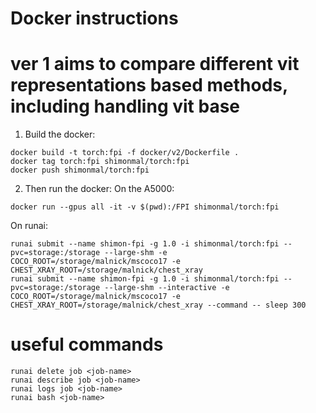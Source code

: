 # Docker instructions
# ver 1 aims to compare different vit representations based methods, including handling vit base
1. Build the docker:
```shell
docker build -t torch:fpi -f docker/v2/Dockerfile .
docker tag torch:fpi shimonmal/torch:fpi
docker push shimonmal/torch:fpi
```
2. Then run the docker:
On the A5000:
```shell
docker run --gpus all -it -v $(pwd):/FPI shimonmal/torch:fpi
```

On runai:
```shell
runai submit --name shimon-fpi -g 1.0 -i shimonmal/torch:fpi --pvc=storage:/storage --large-shm -e COCO_ROOT=/storage/malnick/mscoco17 -e CHEST_XRAY_ROOT=/storage/malnick/chest_xray
runai submit --name shimon-fpi -g 1.0 -i shimonmal/torch:fpi --pvc=storage:/storage --large-shm --interactive -e COCO_ROOT=/storage/malnick/mscoco17 -e CHEST_XRAY_ROOT=/storage/malnick/chest_xray --command -- sleep 300
```

# useful commands
```shell
runai delete job <job-name>
runai describe job <job-name>
runai logs job <job-name>
runai bash <job-name>
```

